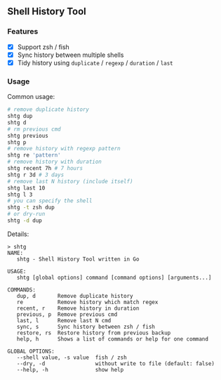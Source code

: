 ## Shell History Tool

### Features
- [x] Support zsh / fish
- [x] Sync history between multiple shells
- [x] Tidy history using `duplicate` / `regexp` / `duration` / `last`

### Usage
Common usage:
```bash
# remove duplicate history
shtg dup
shtg d
# rm previous cmd
shtg previous
shtg p
# remove history with regexp pattern
shtg re 'pattern'
# remove history with duration
shtg recent 7h # 7 hours
shtg r 3d # 3 days
# remove last N history (include itself)
shtg last 10
shtg l 3
# you can specify the shell
shtg -t zsh dup
# or dry-run
shtg -d dup
```

Details:
```
> shtg
NAME:
   shtg - Shell History Tool written in Go

USAGE:
   shtg [global options] command [command options] [arguments...]

COMMANDS:
   dup, d       Remove duplicate history
   re           Remove history which match regex
   recent, r    Remove history in duration
   previous, p  Remove previous cmd
   last, l      Remove last N cmd
   sync, s      Sync history between zsh / fish
   restore, rs  Restore history from previous backup
   help, h      Shows a list of commands or help for one command

GLOBAL OPTIONS:
   --shell value, -s value  fish / zsh
   --dry, -d                without write to file (default: false)
   --help, -h               show help
```

